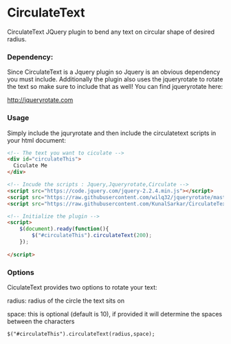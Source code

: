 # CirculateText
CirculateText JQuery plugin to bend any text on circular shape of desired radius.

### Dependency:
Since CirculateText is a Jquery plugin so Jquery is an obvious dependency you must include. Additionally the plugin also uses the jqueryrotate to rotate the text so make sure to include that as well! You can find jqueryrotate here:

http://jqueryrotate.com

### Usage
Simply include the jquryrotate and then include the circulatetext scripts in your html document:

```html
<!-- The text you want to ciculate -->
<div id="circulateThis">
  Ciculate Me
</div>

<!-- Incude the scripts : Jquery,Jqueryrotate,Circulate -->
<script src="https://code.jquery.com/jquery-2.2.4.min.js"></script>
<script src="https://raw.githubusercontent.com/wilq32/jqueryrotate/master/jQueryRotate.js"></script>
<script src="https://raw.githubusercontent.com/KunalSarkar/CirculateText/master/circulatetext.js"></script>

<!-- Initialize the plugin -->
<script>
	$(document).ready(function(){
		$("#circulateThis").circulateText(200);
	});
	
</script>
```

### Options
CiculateText provides two options to rotate your text:

radius: radius of the circle the text sits on

space: this is optional (default is 10), if provided it will determine the spaces between the characters

```html
$("#circulateThis").circulateText(radius,space);
```
